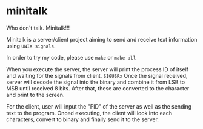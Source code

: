 # minitalk
Who don't talk. Minitalk!!!

Minitalk is a server/client project aiming to send and receive text information using `UNIX signals`.

In order to try my code, please use `make` or `make all`

When you execute the server, the server will print the process ID of itself and waiting for the signals from client. `SIGUSRx`
Once the signal received, server will decode the signal into the binary and combine it from LSB to MSB until received 8 bits.
After that, these are converted to the character and print to the screen.

For the client, user will input the "PID" of the server as well as the sending text to the program.
Onced executing, the client will look into each characters, convert to binary and finally send it to the server.
